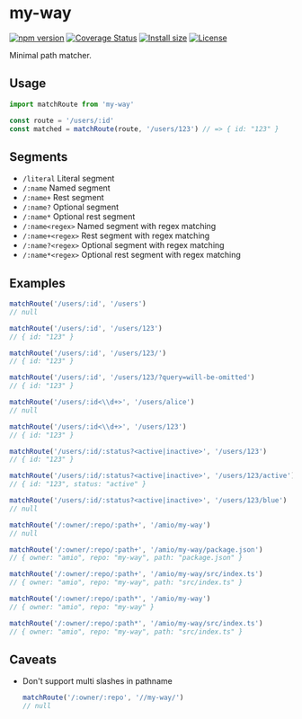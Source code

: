 # my-way

[![npm version][npm-src]][npm-href]
[![Coverage Status][coverage-src]][coverage-href]
[![Install size][bundlephobia-src]][bundlephobia-href]
[![License][license-src]][license-href]

Minimal path matcher.

## Usage

```javascript
import matchRoute from 'my-way'

const route = '/users/:id'
const matched = matchRoute(route, '/users/123') // => { id: "123" }
```

## Segments

- `/literal` Literal segment
- `/:name` Named segment
- `/:name+` Rest segment
- `/:name?` Optional segment
- `/:name*` Optional rest segment
- `/:name<regex>` Named segment with regex matching
- `/:name+<regex>` Rest segment with regex matching
- `/:name?<regex>` Optional segment with regex matching
- `/:name*<regex>` Optional rest segment with regex matching

## Examples

```javascript
matchRoute('/users/:id', '/users')
// null

matchRoute('/users/:id', '/users/123')
// { id: "123" }

matchRoute('/users/:id', '/users/123/')
// { id: "123" }

matchRoute('/users/:id', '/users/123/?query=will-be-omitted')
// { id: "123" }

matchRoute('/users/:id<\\d+>', '/users/alice')
// null

matchRoute('/users/:id<\\d+>', '/users/123')
// { id: "123" }

matchRoute('/users/:id/:status?<active|inactive>', '/users/123')
// { id: "123" }

matchRoute('/users/:id/:status?<active|inactive>', '/users/123/active')
// { id: "123", status: "active" }

matchRoute('/users/:id/:status?<active|inactive>', '/users/123/blue')
// null

matchRoute('/:owner/:repo/:path+', '/amio/my-way')
// null

matchRoute('/:owner/:repo/:path+', '/amio/my-way/package.json')
// { owner: "amio", repo: "my-way", path: "package.json" }

matchRoute('/:owner/:repo/:path+', '/amio/my-way/src/index.ts')
// { owner: "amio", repo: "my-way", path: "src/index.ts" }

matchRoute('/:owner/:repo/:path*', '/amio/my-way')
// { owner: "amio", repo: "my-way" }

matchRoute('/:owner/:repo/:path*', '/amio/my-way/src/index.ts')
// { owner: "amio", repo: "my-way", path: "src/index.ts" }
```

## Caveats

- Don't support multi slashes in pathname

  ```javascript
  matchRoute('/:owner/:repo', '//my-way/')
  // null
  ```

[npm-src]: https://badgen.net/npm/v/my-way
[npm-href]: https://www.npmjs.com/package/my-way
[coverage-src]: https://badgen.net/codecov/c/github/amio/my-way
[coverage-href]: https://codecov.io/gh/amio/my-way
[bundlephobia-src]: https://badgen.net/bundlephobia/min/my-way
[bundlephobia-href]: https://packagephobia.now.sh/result?p=my-way
[license-src]: https://badgen.net/badge/license/MIT
[license-href]: LICENSE.md
